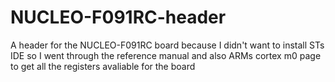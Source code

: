 # NUCLEO-F091RC-header
A header for the NUCLEO-F091RC board because I didn't want to install STs IDE so I went through the reference manual and also ARMs cortex m0 page to get all the registers avaliable for the board

